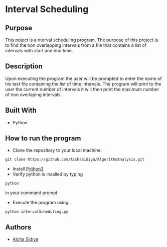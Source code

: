 <!--Title-->
# Interval Scheduling
## Purpose
<!--Purpose of the project-->
This poject is a nterval scheduling program. The purpose of this project is to find the non overlapping intervals from a file that contains a list of intervals with start and end time.

## Description
Upon executing the program the user will be prompted to enter the name of his text file containing the list of time intervals. The program will print to the user the current number of intervals it will then print the maximum number of non overlaping intervals. 

## Built With
* Python

<!--Header 3 installation and launching the project-->
## How to run the program
* Clone the repository to your local machine:
```
git clone https://github.com/AichaSidiya/AlgorithmAnalysis.git
``` 
* Install [Python3](https://www.python.org/downloads/)
* Verify python is insalled by typing
```
python
```   
in your command prompt
* Execute the program using: 

```
python intervalScheduling.py
```

## Authors
<!-- The contributors to the project-->
* [Aicha Sidiya](https://github.com/AichaSidiya)

